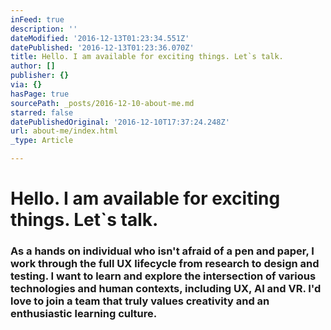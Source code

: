 ```yaml
---
inFeed: true
description: ''
dateModified: '2016-12-13T01:23:34.551Z'
datePublished: '2016-12-13T01:23:36.070Z'
title: Hello. I am available for exciting things. Let`s talk.
author: []
publisher: {}
via: {}
hasPage: true
sourcePath: _posts/2016-12-10-about-me.md
starred: false
datePublishedOriginal: '2016-12-10T17:37:24.248Z'
url: about-me/index.html
_type: Article

---
```

# **Hello. I am available for exciting things. Let\`s talk.**

### As a hands on individual who isn't afraid of a pen and paper, I work through the full UX lifecycle from research to design and testing. I want to learn and explore the intersection of various technologies and human contexts, including UX, AI and VR. I'd love to join a team that truly values creativity and an enthusiastic learning culture.